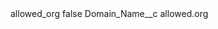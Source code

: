 <?xml version="1.0" encoding="UTF-8"?>
<CustomMetadata xmlns="http://soap.sforce.com/2006/04/metadata" xmlns:xsi="http://www.w3.org/2001/XMLSchema-instance" xmlns:xsd="http://www.w3.org/2001/XMLSchema">
    <label>allowed_org</label>
    <protected>false</protected>
    <values>
        <field>Domain_Name__c</field>
        <value xsi:type="xsd:string">allowed.org</value>
    </values>
</CustomMetadata>

